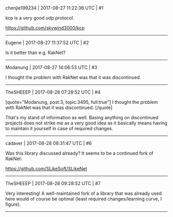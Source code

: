 chenjie199234 | 2017-08-27 11:22:36 UTC | #1

kcp is a very good udp protocol.

https://github.com/skywind3000/kcp

-------------------------

Eugene | 2017-08-27 11:37:52 UTC | #2

Is it better than e.g. RakNet?

-------------------------

Modanung | 2017-08-27 14:06:53 UTC | #3

I thought the problem with RakNet was that it was discontinued.

-------------------------

TheSHEEEP | 2017-08-28 07:28:52 UTC | #4

[quote="Modanung, post:3, topic:3495, full:true"]
I thought the problem with RakNet was that it was discontinued.
[/quote]

That's my stand of information as well. Basing anything on discontinued projects does not strike me as a very good idea as it basically means having to maintain it yourself in case of required changes.

-------------------------

cadaver | 2017-08-28 08:31:47 UTC | #6

Was this library discussed already? It seems to be a continued fork of RakNet:

https://github.com/SLikeSoft/SLikeNet

-------------------------

TheSHEEEP | 2017-08-28 09:28:52 UTC | #7

Very interesting! A well-maintained fork of a library that was already used here would of course be optimal (least required changes/learning curve, I figure).

-------------------------

